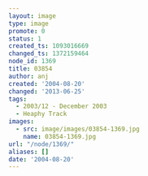 ```yaml
---
layout: image
type: image
promote: 0
status: 1
created_ts: 1093016669
changed_ts: 1372159464
node_id: 1369
title: 03854
author: anj
created: '2004-08-20'
changed: '2013-06-25'
tags:
  - 2003/12 - December 2003
  - Heaphy Track
images:
  - src: image/images/03854-1369.jpg
    name: 03854-1369.jpg
url: "/node/1369/"
aliases: []
date: '2004-08-20'
---
```


